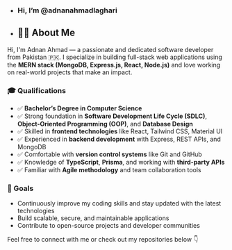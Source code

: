 - ### Hi, I’m @adnanahmadlaghari
- ## 👨‍💻 About Me

Hi, I'm Adnan Ahmad — a passionate and dedicated software developer from Pakistan 🇵🇰. I specialize in building full-stack web applications using the **MERN stack (MongoDB, Express.js, React, Node.js)** and love working on real-world projects that make an impact.

### 🎓 Qualifications

- ✅ **Bachelor’s Degree in Computer Science**
- ✅ Strong foundation in **Software Development Life Cycle (SDLC)**, **Object-Oriented Programming (OOP)**, and **Database Design**
- ✅ Skilled in **frontend technologies** like React, Tailwind CSS, Material UI
- ✅ Experienced in **backend development** with Express, REST APIs, and MongoDB
- ✅ Comfortable with **version control systems** like Git and GitHub
- ✅ Knowledge of **TypeScript**, **Prisma**, and working with **third-party APIs**
- ✅ Familiar with **Agile methodology** and team collaboration tools

### 🚀 Goals

- Continuously improve my coding skills and stay updated with the latest technologies
- Build scalable, secure, and maintainable applications
- Contribute to open-source projects and developer communities

Feel free to connect with me or check out my repositories below 👇

<!---
adnanahmadlaghari/adnanahmadlaghari is a ✨ special ✨ repository because its `README.md` (this file) appears on your GitHub profile.
You can click the Preview link to take a look at your changes.
--->
